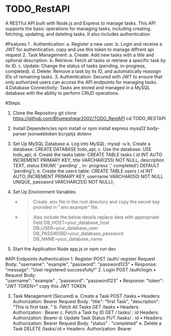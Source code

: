 # TODO_RestAPI
A RESTful API built with Node.js and Express to manage tasks. This API supports the basic operations for managing tasks, including creating, fetching, updating, and deleting tasks. It also includes authentication

#Features 
1 . Authentication:
  a. Register a new user.
  b. Login and receive a JWT for authentication. copy and use this token to manage  diffrent api request
2. Task Management:
  a. Create: Add new tasks with a title and optional description.
  b. Retrieve: Fetch all tasks or retrieve a specific task by its ID.
  c. Update: Change the status of tasks (pending, in-progress, completed).
  d. Delete: Remove a task by its ID, and automatically reassign IDs of remaining tasks.
3. Authentication:
  Secured with JWT to ensure that only authorized users can access the API endpoints for managing tasks.
4.Database Connectivity:
  Tasks are stored and managed in a MySQL database with the ability to perform CRUD operations.


#Steps
1. Clone the Repository
    git clone https://github.com/Bhumeshwar2002/TODO_RestAPI
    cd TODO_RESTAPI
2. Install Dependencies
   npm install or
    npm install express mysq12 body-parser jsonwebtoken bcryptjs dotenv
4. Set Up MySQL Database
    a. Log into MySQL:
        mysql -u <username>
    b. Create a database:
        CREATE DATABASE todo_api;
    c. Use the database:
        USE todo_api;
    d. Create the tasks table:
         CREATE TABLE tasks (
         id INT AUTO INCREMENT PRIMARY KEY,
         title VARCHAR(255) NOT NULL,
         description TEXT,
         status ENUM( ' pending' , in- progress ',' completed') DEFAULT 'pending');
    e. Create the users table:
         CREATE TABLE users (
         id INT AUTO_INCREMENT PRIMARY KEY,
         username VARCHAR(50) NOT NULL UNIQUE,
         password VARCHAR(255) NOT NULL);

5. Set Up Environment Variables
     - >  Create .env file in the root directory and copy the secret key provided in ".env.example" file.
     - >  Also include the below details replace data with appropriate field
           DB_HOST=your_database_host
           DB_USER=your_database_user
           DB_PASSWORD=your_database_password
           DB_NAME=your_database_name
   
6. Start the Application
    Node app.js or npm run dev



#API Endpoints
 Authentication
    1. Register
     POST /auth/ register
      Request Body:
        "username": "example",
        "password": "password123"
     • Response:
        "message": "User registered successfully!"
   2. Login
      POST /auth/login
      • Request Body:  
          "username": "example" ,
          "password": "password123"
      • Response:
          "token": "JWT TOKEN>" 
          copy this JWT TOKEN

   3. Task Management (Secured)
     a. Create a Task
        POST /tasks
          • Headers:
              Authorization: Bearer <JWT TOKEN>
           Request Body.
              "title": "first Task",
              "description": "This is first  task. "
      b. Fetch All Tasks
            GET /tasks
              • Headers:
                Authorization : Bearer <JWT TOKEN>
      c. Fetch a Task by ID
            GET / tasks/ : id
              Headers:
                Authorization: Bearer <JWT TOKEN>
      d. Update Task Status
            PUT /tasks/ : id
              • Headers:
                  Authorization: Bearer <JWT TOKEN>
                Request Body.
                  "status" : "completed"
      e. Delete a Task
            DELETE /tasks/:id
                • Headers:
                    Authorization: Bearer <JWT TOKEN>
